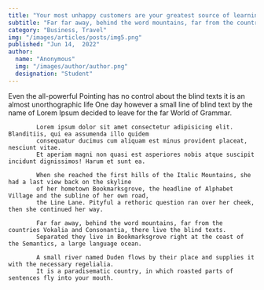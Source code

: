 ```yaml
---
title: "Your most unhappy customers are your greatest source of learning"
subtitle: "Far far away, behind the word mountains, far from the countries Vokalia and Consonantia, there live the blind texts."
category: "Business, Travel"
img: "/images/articles/posts/img5.png"
published: "Jun 14,  2022"
author:
  name: "Anonymous"
  img: "/images/author/author.png"
  designation: "Student"
---
```

Even the all-powerful Pointing has no control about the blind texts it is an almost unorthographic life One day however a small line of blind 
            text by the name of Lorem Ipsum decided to leave for the far World of Grammar.

            Lorem ipsum dolor sit amet consectetur adipisicing elit. Blanditiis, qui ea assumenda illo quidem 
            consequatur ducimus cum aliquam est minus provident placeat, nesciunt vitae. 
            Et aperiam magni non quasi est asperiores nobis atque suscipit incidunt dignissimos! Harum et sunt ea.

            When she reached the first hills of the Italic Mountains, she had a last view back on the skyline 
            of her hometown Bookmarksgrove, the headline of Alphabet Village and the subline of her own road, 
            the Line Lane. Pityful a rethoric question ran over her cheek, then she continued her way.

            Far far away, behind the word mountains, far from the countries Vokalia and Consonantia, there live the blind texts.
            Separated they live in Bookmarksgrove right at the coast of the Semantics, a large language ocean.

            A small river named Duden flows by their place and supplies it with the necessary regelialia. 
            It is a paradisematic country, in which roasted parts of sentences fly into your mouth.
